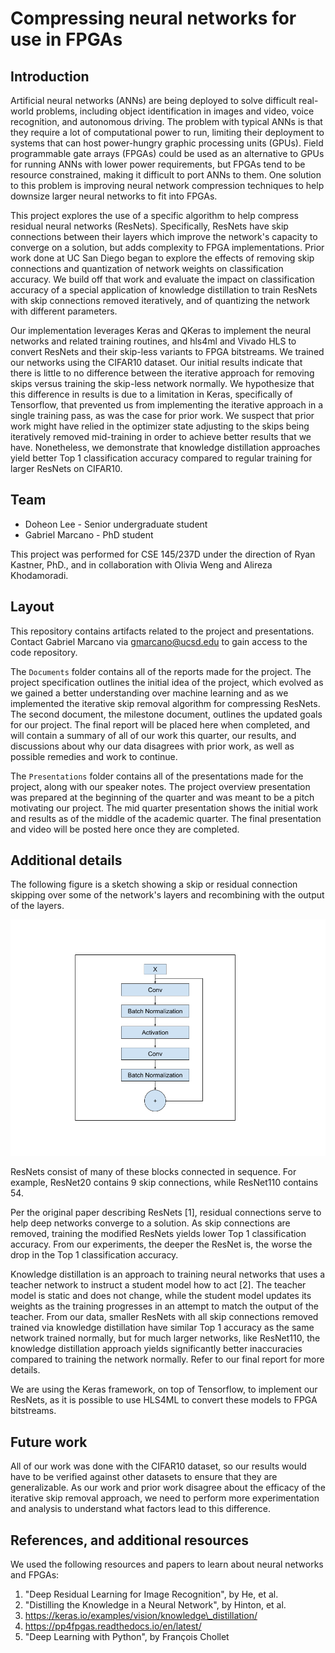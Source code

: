 # Compressing neural networks for use in FPGAs

## Introduction

Artificial neural networks (ANNs) are being deployed to solve difficult real-world problems, including object identification in images and video, voice recognition, and autonomous driving. The problem with typical ANNs is that they require a lot of computational power to run, limiting their deployment to systems that can host power-hungry graphic processing units (GPUs). Field programmable gate arrays (FPGAs) could be used as an alternative to GPUs for running ANNs with lower power requirements, but FPGAs tend to be resource constrained, making it difficult to port ANNs to them. One solution to this problem is improving neural network compression techniques to help downsize larger neural networks to fit into FPGAs.

This project explores the use of a specific algorithm to help compress residual neural networks (ResNets). Specifically, ResNets have skip connections between their layers which improve the network's capacity to converge on a solution, but adds complexity to FPGA implementations. Prior work done at UC San Diego began to explore the effects of removing skip connections and quantization of network weights on classification accuracy. We build off that work and evaluate the impact on classification accuracy of a special application of knowledge distillation to train ResNets with skip connections removed iteratively, and of quantizing the network with different parameters.

Our implementation leverages Keras and QKeras to implement the neural networks and related training routines, and hls4ml and Vivado HLS to convert ResNets and their skip-less variants to FPGA bitstreams. We trained our networks using the CIFAR10 dataset. Our initial results indicate that there is little to no difference between the iterative approach for removing skips versus training the skip-less network normally. We hypothesize that this difference in results is due to a limitation in Keras, specifically of Tensorflow, that prevented us from implementing the iterative approach in a single training pass, as was the case for prior work. We suspect that prior work might have relied in the optimizer state adjusting to the skips being iteratively removed mid-training in order to achieve better results that we have. Nonetheless, we demonstrate that knowledge distillation approaches yield better Top 1 classification accuracy compared to regular training for larger ResNets on CIFAR10.

## Team

 - Doheon Lee - Senior undergraduate student
 - Gabriel Marcano - PhD student

This project was performed for CSE 145/237D under the direction of Ryan Kastner, PhD., and in collaboration with Olivia Weng and Alireza Khodamoradi.

## Layout

This repository contains artifacts related to the project and presentations. Contact Gabriel Marcano via gmarcano@ucsd.edu to gain access to the code repository.

The `Documents` folder contains all of the reports made for the project. The project specification outlines the initial idea of the project, which evolved as we gained a better understanding over machine learning and as we implemented the iterative skip removal algorithm for compressing ResNets. The second document, the milestone document, outlines the updated goals for our project. The final report will be placed here when completed, and will contain a summary of all of our work this quarter, our results, and discussions about why our data disagrees with prior work, as well as possible remedies and work to continue.

The `Presentations` folder contains all of the presentations made for the project, along with our speaker notes. The project overview presentation was prepared at the beginning of the quarter and was meant to be a pitch motivating our project. The mid quarter presentation shows the initial work and results as of the middle of the academic quarter. The final presentation and video will be posted here once they are completed.

## Additional details

The following figure is a sketch showing a skip or residual connection skipping over some of the network's layers and recombining with the output of the layers.

![ResNet skip example](./Pictures/ResNet_skip.png)

ResNets consist of many of these blocks connected in sequence. For example, ResNet20 contains 9 skip connections, while ResNet110 contains 54.

Per the original paper describing ResNets [1], residual connections serve to help deep networks converge to a solution. As skip connections are removed, training the modified ResNets yields lower Top 1 classification accuracy. From our experiments, the deeper the ResNet is, the worse the drop in the Top 1 classification accuracy.

Knowledge distillation is an approach to training neural networks that uses a teacher network to instruct a student model how to act [2]. The teacher model is static and does not change, while the student model updates its weights as the training progresses in an attempt to match the output of the teacher. From our data, smaller ResNets with all skip connections removed trained via knowledge distillation have similar Top 1 accuracy as the same network trained normally, but for much larger networks, like ResNet110, the knowledge distillation approach yields significantly better inaccuracies compared to training the network normally. Refer to our final report for more details.

We are using the Keras framework, on top of Tensorflow, to implement our ResNets, as it is possible to use HLS4ML to convert these models to FPGA bitstreams.

## Future work

All of our work was done with the CIFAR10 dataset, so our results would have to be verified against other datasets to ensure that they are generalizable. As our work and prior work disagree about the efficacy of the iterative skip removal approach, we need to perform more experimentation and analysis to understand what factors lead to this difference.

## References, and additional resources

We used the following resources and papers to learn about neural networks and FPGAs:

 1. "Deep Residual Learning for Image Recognition", by He, et al.
 2. "Distilling the Knowledge in a Neural Network", by Hinton, et al.
 3. https://keras.io/examples/vision/knowledge\_distillation/
 4. https://pp4fpgas.readthedocs.io/en/latest/
 5. "Deep Learning with Python", by François Chollet
